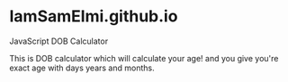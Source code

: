 # IamSamElmi.github.io
JavaScript DOB Calculator

This is DOB calculator which will calculate your age! and you give you're exact age with days years and months.
